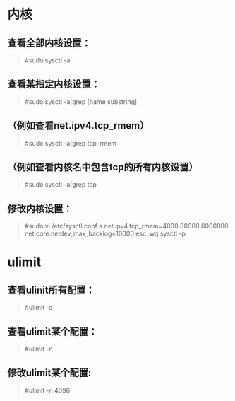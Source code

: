 内核
===================================

查看全部内核设置：
-----------------------------------

>#sudo sysctl -a

查看某指定内核设置：
----------------------------------------

>#sudo sysctl -a|grep [name substring]

（例如查看net.ipv4.tcp_rmem）
----------------------------------------

>#sudo sysctl -a|grep tcp_rmem

（例如查看内核名中包含tcp的所有内核设置）
----------------------------------------

>#sudo sysctl -a|grep tcp

修改内核设置：
----------------------------------------

>#sudo vi /etc/sysctl.conf
a
net.ipv4.tcp_rmem=4000 80000 6000000
net.core.netdev_max_backlog=10000
esc
:wq
sysctl -p

ulimit
=======================================

查看ulinit所有配置：
----------------------------------------
>#ulimit -a

查看ulimit某个配置：
----------------------------------------
>#ulimit -n 

修改ulimit某个配置:
----------------------------------------

>#ulimit -n 4096

